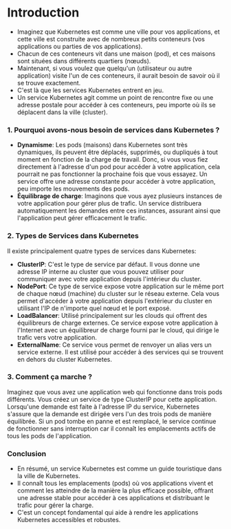 
# Introduction
- Imaginez que Kubernetes est comme une ville pour vos applications, et cette ville est construite avec de nombreux petits conteneurs (vos applications ou parties de vos applications). 
- Chacun de ces conteneurs vit dans une maison (pod), et ces maisons sont situées dans différents quartiers (nœuds).
- Maintenant, si vous voulez que quelqu'un (utilisateur ou autre application) visite l'un de ces conteneurs, il aurait besoin de savoir où il se trouve exactement.
- C'est là que les services Kubernetes entrent en jeu.
- Un service Kubernetes agit comme un point de rencontre fixe ou une adresse postale pour accéder à ces conteneurs, peu importe où ils se déplacent dans la ville (cluster).

### 1. **Pourquoi avons-nous besoin de services dans Kubernetes ?**

- **Dynamisme**: Les pods (maisons) dans Kubernetes sont très dynamiques, ils peuvent être déplacés, supprimés, ou dupliqués à tout moment en fonction de la charge de travail. Donc, si vous vous fiez directement à l'adresse d'un pod pour accéder à votre application, cela pourrait ne pas fonctionner la prochaine fois que vous essayez. Un service offre une adresse constante pour accéder à votre application, peu importe les mouvements des pods.
- **Équilibrage de charge**: Imaginons que vous ayez plusieurs instances de votre application pour gérer plus de trafic. Un service distribuera automatiquement les demandes entre ces instances, assurant ainsi que l'application peut gérer efficacement le trafic.

### 2. **Types de Services dans Kubernetes**

Il existe principalement quatre types de services dans Kubernetes:

- **ClusterIP**: C'est le type de service par défaut. Il vous donne une adresse IP interne au cluster que vous pouvez utiliser pour communiquer avec votre application depuis l'intérieur du cluster.
- **NodePort**: Ce type de service expose votre application sur le même port de chaque nœud (machine) du cluster sur le réseau externe. Cela vous permet d'accéder à votre application depuis l'extérieur du cluster en utilisant l'IP de n'importe quel nœud et le port exposé.
- **LoadBalancer**: Utilisé principalement sur les clouds qui offrent des équilibreurs de charge externes. Ce service expose votre application à l'Internet avec un équilibreur de charge fourni par le cloud, qui dirige le trafic vers votre application.
- **ExternalName**: Ce service vous permet de renvoyer un alias vers un service externe. Il est utilisé pour accéder à des services qui se trouvent en dehors du cluster Kubernetes.

### 3. **Comment ça marche ?**

Imaginez que vous avez une application web qui fonctionne dans trois pods différents. Vous créez un service de type ClusterIP pour cette application. Lorsqu'une demande est faite à l'adresse IP du service, Kubernetes s'assure que la demande est dirigée vers l'un des trois pods de manière équilibrée. Si un pod tombe en panne et est remplacé, le service continue de fonctionner sans interruption car il connaît les emplacements actifs de tous les pods de l'application.

### Conclusion

- En résumé, un service Kubernetes est comme un guide touristique dans la ville de Kubernetes. 
- Il connaît tous les emplacements (pods) où vos applications vivent et comment les atteindre de la manière la plus efficace possible, offrant une adresse stable pour accéder à ces applications et distribuant le trafic pour gérer la charge.
- C'est un concept fondamental qui aide à rendre les applications Kubernetes accessibles et robustes.
